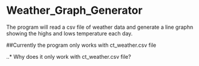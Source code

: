 # Weather_Graph_Generator
The program will read a csv file of weather data and generate a line graphn showing the highs and lows temperature each day.

##Currently the program only works with ct_weather.csv file

 ..* Why does it only work with ct_weather.csv file? 
 
